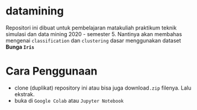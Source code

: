 # **datamining**
Repositori ini dibuat untuk pembelajaran matakuliah praktikum teknik simulasi dan data mining 2020 - semester 5. Nantinya akan membahas mengenai `classification` dan `clustering` dasar menggunakan dataset **Bunga `Iris`**

# **Cara Penggunaan**
* clone (duplikat) repository ini atau bisa juga download`.zip` filenya. Lalu ekstrak.
* buka di `Google Colab` atau `Jupyter Notebook`
